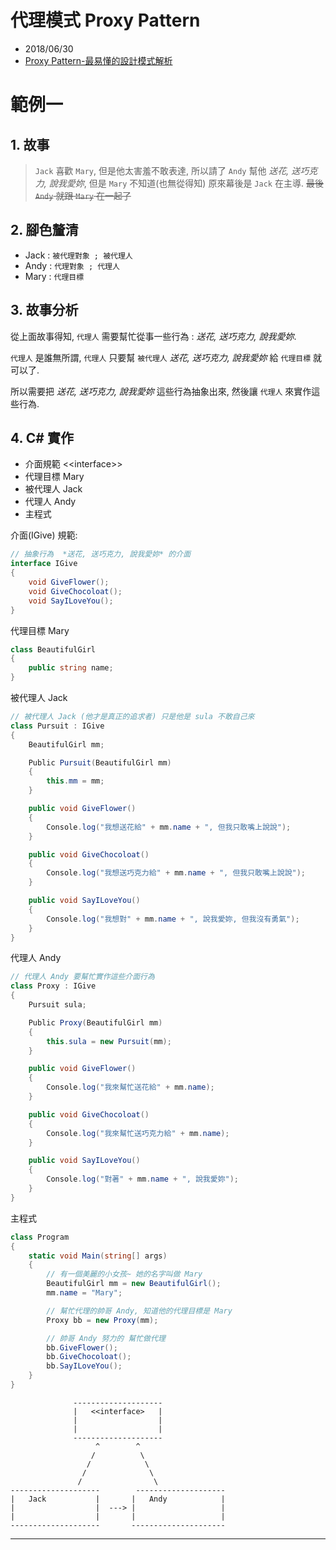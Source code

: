 # 代理模式 Proxy Pattern
- 2018/06/30
- [Proxy Pattern-最易懂的設計模式解析](https://blog.csdn.net/carson_ho/article/details/54910472)

# 範例一
## 1. 故事
> `Jack` 喜歡 `Mary`, 但是他太害羞不敢表達, 所以請了 `Andy` 幫他 *送花, 送巧克力, 說我愛妳*, 但是 `Mary` 不知道(也無從得知) 原來幕後是 `Jack` 在主導. ~~最後 `Andy` 就跟 `Mary` 在一起了~~



## 2. 腳色釐清
- Jack : `被代理對象 ; 被代理人`
- Andy : `代理對象 ; 代理人`
- Mary : `代理目標`



## 3. 故事分析

從上面故事得知, `代理人` 需要幫忙從事一些行為 : *送花, 送巧克力, 說我愛妳*. 

`代理人` 是誰無所謂, `代理人` 只要幫 `被代理人` *送花, 送巧克力, 說我愛妳* 給 `代理目標` 就可以了. 

所以需要把 *送花, 送巧克力, 說我愛妳* 這些行為抽象出來, 然後讓 `代理人` 來實作這些行為.


## 4. C# 實作
- 介面規範  \<\<interface>>
- 代理目標  Mary
- 被代理人  Jack
- 代理人    Andy
- 主程式

介面(IGive) 規範:
```cs
// 抽象行為  *送花, 送巧克力, 說我愛妳* 的介面
interface IGive
{
    void GiveFlower();
    void GiveChocoloat();
    void SayILoveYou();
}
```

代理目標 Mary
```cs
class BeautifulGirl
{
    public string name;
}
```

被代理人 Jack
```cs
// 被代理人 Jack (他才是真正的追求者) 只是他是 sula 不敢自己來
class Pursuit : IGive
{
    BeautifulGirl mm;

    Public Pursuit(BeautifulGirl mm)
    {
        this.mm = mm;
    }

    public void GiveFlower()
    {
        Console.log("我想送花給" + mm.name + ", 但我只敢嘴上說說");
    }

    public void GiveChocoloat()
    {
        Console.log("我想送巧克力給" + mm.name + ", 但我只敢嘴上說說");
    }

    public void SayILoveYou()
    {
        Console.log("我想對" + mm.name + ", 說我愛妳, 但我沒有勇氣");
    }
}
```

代理人 Andy
```cs
// 代理人 Andy 要幫忙實作這些介面行為
class Proxy : IGive
{
    Pursuit sula;

    Public Proxy(BeautifulGirl mm)
    {
        this.sula = new Pursuit(mm);
    }

    public void GiveFlower()
    {
        Console.log("我來幫忙送花給" + mm.name);
    }

    public void GiveChocoloat()
    {
        Console.log("我來幫忙送巧克力給" + mm.name);
    }

    public void SayILoveYou()
    {
        Console.log("對著" + mm.name + ", 說我愛妳");
    }
}
```

主程式
```cs
class Program
{
    static void Main(string[] args)
    {
        // 有一個美麗的小女孩~ 她的名字叫做 Mary
        BeautifulGirl mm = new BeautifulGirl();
        mm.name = "Mary";

        // 幫忙代理的帥哥 Andy, 知道他的代理目標是 Mary
        Proxy bb = new Proxy(mm);

        // 帥哥 Andy 努力的 幫忙做代理
        bb.GiveFlower();
        bb.GiveChocoloat();
        bb.SayILoveYou();
    }
}
```



```
              --------------------
              |   <<interface>   |
              |                  |
              |                  |
              --------------------
                   ^        ^
                  /          \
                 /            \
                /              \
               /                \
--------------------        --------------------
|   Jack           |       |   Andy            |
|                  |  ---> |                   |
|                  |       |                   |
--------------------       ---------------------
```

------------------------------------------------------------------
